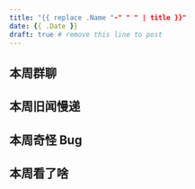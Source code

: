 ```yaml
---
title: "{{ replace .Name "-" " " | title }}"
date: {{ .Date }}
draft: true # remove this line to post
---
```


## 本周群聊

<!--more-->

## 本周旧闻慢递

## 本周奇怪 Bug

## 本周看了啥
